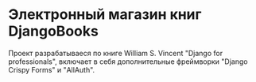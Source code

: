 # Электронный магазин книг DjangoBooks
Проект разрабатываеся по книге William S. Vincent "Django for professionals", включает в себя дополнительные фреймворки "Django Crispy Forms" и "AllAuth".